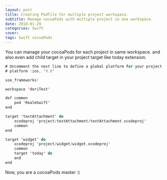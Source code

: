 ```yaml
---
layout: post
title: Creating Podfile for multiple project workspace.
subtitle: Manage cocoaPods with multiple project in one workspace.
date: 2018-01-29
categories: Swift
cover:
tags: Swift cocoaPods
---
```


You can manage your cocoaPods for each project in same workspace.
and also even add child target in your project target like today extension.


```swift
# Uncomment the next line to define a global platform for your project
# platform :ios, '9.0'

use_frameworks!

workspace 'doriTest'

def common
    pod 'RealmSwift'
end

target 'textAttachment' do
    xcodeproj 'project/textAttachment/textAttachment.xcodeproj'
    common
end

target 'widget' do
    xcodeproj 'project/widget/widget.xcodeproj'
    common
    target 'today' do
    end
end


```


Now, you are a cocoaPods master :)
